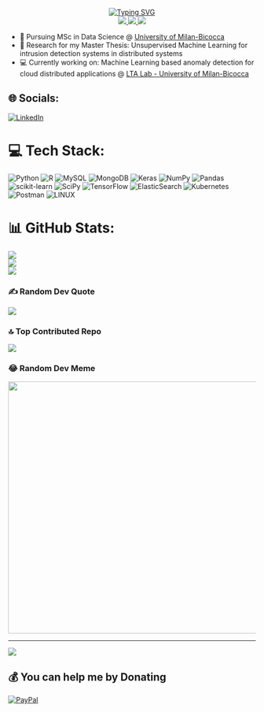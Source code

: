 <p align="center">
<a href="https://github.com/grusso98">
    <img src="https://readme-typing-svg.demolab.com?font=Arial&size=25&duration=6000&pause=2000&color=B522F7&multiline=false&width=435&lines=Gianmarco+Russo%7CMSc+Data+Science;NLP%7CComputer+Vision%7CML+for+CyberSec;+++++++BSc+in+Computer+Engineering" alt="Typing SVG" /></a>
</a>
</br>
<a href="https://violet-gae-65.tiiny.site">
    <img src="https://img.shields.io/badge/PDF-CV-red?style=flat-square&logo=adobe">
</a>  
<a href="https://www.linkedin.com/in/grusso98/">
    <img src="https://img.shields.io/badge/-Linkedin-blue?style=flat-square&logo=linkedin">
</a>
<a href="mailto:g.russo91@campus.unimib.it">
    <img src="https://img.shields.io/badge/-Email-red?style=flat-square&logo=gmail&logoColor=white">
</a>

<br/> 

* :open_book: Pursuing MSc in Data Science @ [University of Milan-Bicocca](https://www.unimib.it/graduate/data-science)
* :scroll: Research for my Master Thesis: Unsupervised Machine Learning for intrusion detection systems in distributed systems
* :computer: Currently working on: Machine Learning based anomaly detection for cloud distributed applications @ [LTA Lab - University of Milan-Bicocca](https://lta.disco.unimib.it/)



## 🌐 Socials:
[![LinkedIn](https://img.shields.io/badge/LinkedIn-%230077B5.svg?logo=linkedin&logoColor=white)](https://linkedin.com/in/https://www.linkedin.com/in/grusso98/) 

# 💻 Tech Stack:
![Python](https://img.shields.io/badge/python-3670A0?style=for-the-badge&logo=python&logoColor=ffdd54) ![R](https://img.shields.io/badge/r-%23276DC3.svg?style=for-the-badge&logo=r&logoColor=white) ![MySQL](https://img.shields.io/badge/mysql-%2300f.svg?style=for-the-badge&logo=mysql&logoColor=white) ![MongoDB](https://img.shields.io/badge/MongoDB-%234ea94b.svg?style=for-the-badge&logo=mongodb&logoColor=white) ![Keras](https://img.shields.io/badge/Keras-%23D00000.svg?style=for-the-badge&logo=Keras&logoColor=white) ![NumPy](https://img.shields.io/badge/numpy-%23013243.svg?style=for-the-badge&logo=numpy&logoColor=white) ![Pandas](https://img.shields.io/badge/pandas-%23150458.svg?style=for-the-badge&logo=pandas&logoColor=white) ![scikit-learn](https://img.shields.io/badge/scikit--learn-%23F7931E.svg?style=for-the-badge&logo=scikit-learn&logoColor=white) ![SciPy](https://img.shields.io/badge/SciPy-%230C55A5.svg?style=for-the-badge&logo=scipy&logoColor=%white) ![TensorFlow](https://img.shields.io/badge/TensorFlow-%23FF6F00.svg?style=for-the-badge&logo=TensorFlow&logoColor=white) ![ElasticSearch](https://img.shields.io/badge/-ElasticSearch-005571?style=for-the-badge&logo=elasticsearch) ![Kubernetes](https://img.shields.io/badge/kubernetes-%23326ce5.svg?style=for-the-badge&logo=kubernetes&logoColor=white) ![Postman](https://img.shields.io/badge/Postman-FF6C37?style=for-the-badge&logo=postman&logoColor=white) ![LINUX](https://img.shields.io/badge/Linux-FCC624?style=for-the-badge&logo=linux&logoColor=black)
# 📊 GitHub Stats:
![](https://github-readme-stats.vercel.app/api?username=grusso98&theme=default&hide_border=false&include_all_commits=false&count_private=false)<br/>
![](https://github-readme-streak-stats.herokuapp.com/?user=grusso98&theme=default&hide_border=false)<br/>
![](https://github-readme-stats.vercel.app/api/top-langs/?username=grusso98&theme=default&hide_border=false&include_all_commits=false&count_private=false&layout=compact)

### ✍️ Random Dev Quote
![](https://quotes-github-readme.vercel.app/api?type=horizontal&theme=light)

### 🔝 Top Contributed Repo
![](https://github-contributor-stats.vercel.app/api?username=grusso98&limit=5&theme=flat&combine_all_yearly_contributions=true)

### 😂 Random Dev Meme
<img src="https://rm.up.railway.app/" width="512px"/>

---
[![](https://visitcount.itsvg.in/api?id=grusso98&icon=0&color=0)](https://visitcount.itsvg.in)

  ## 💰 You can help me by Donating
  [![PayPal](https://img.shields.io/badge/PayPal-00457C?style=for-the-badge&logo=paypal&logoColor=white)](https://paypal.me/@grusso98) 

  
<!-- Proudly created with GPRM ( https://gprm.itsvg.in ) -->


